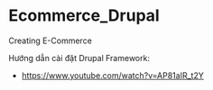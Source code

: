 # Ecommerce_Drupal
Creating E-Commerce

Hướng dẫn cài đặt Drupal Framework:
  - https://www.youtube.com/watch?v=AP81aIR_t2Y
